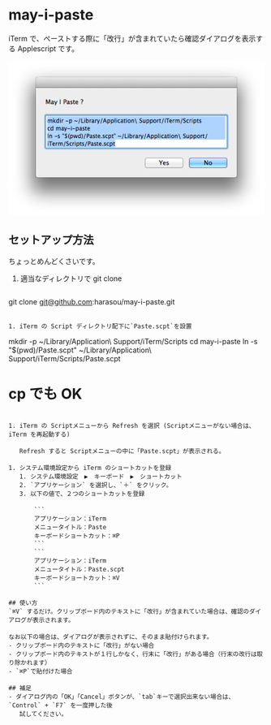 may-i-paste
===========

iTerm で、ペーストする際に「改行」が含まれていたら確認ダイアログを表示する Applescript です。

![dialog](dialog.png)

## セットアップ方法
ちょっとめんどくさいです。

1. 適当なディレクトリで git clone

   ```
git clone git@github.com:harasou/may-i-paste.git
```

1. iTerm の Script ディレクトリ配下に`Paste.scpt`を設置

   ```
mkdir -p ~/Library/Application\ Support/iTerm/Scripts
cd may-i-paste
ln -s "$(pwd)/Paste.scpt" ~/Library/Application\ Support/iTerm/Scripts/Paste.scpt
# cp でも OK
```

1. iTerm の Scriptメニューから Refresh を選択 (Scriptメニューがない場合は、iTerm を再起動する)

   Refresh すると Scriptメニューの中に「Paste.scpt」が表示される。

1. システム環境設定から iTerm のショートカットを登録
   1. システム環境設定　▶︎　キーボード　▶︎　ショートカット
   2. `アプリケーション` を選択し、`＋` をクリック。
   3. 以下の値で、２つのショートカットを登録

       ```
       アプリケーション：iTerm
       メニュータイトル：Paste
       キーボードショートカット：⌘P
       ```
       ```
       アプリケーション：iTerm
       メニュータイトル：Paste.scpt
       キーボードショートカット：⌘V
       ```

## 使い方
`⌘V` するだけ。クリップボード内のテキストに「改行」が含まれていた場合は、確認のダイアログが表示されます。

なお以下の場合は、ダイアログが表示されずに、そのまま貼付けられます。
- クリップボード内のテキストに「改行」がない場合
- クリップボード内のテキストが１行しかなく、行末に「改行」がある場合（行末の改行は取り除かれます）
- `⌘P`で貼付けた場合

## 補足
- ダイアログ内の「OK」「Cancel」ボタンが、`tab`キーで選択出来ない場合は、`Control` + `F7` を一度押した後
   試してください。
